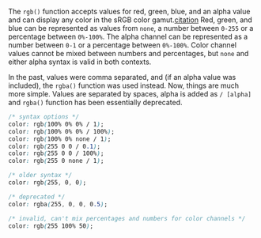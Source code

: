 The `rgb()` function accepts values for red, green, blue, and an alpha value and can display any color in the sRGB color gamut.[citation](https://developer.mozilla.org/en-US/docs/Web/CSS/color_value/rgb) Red, green, and blue can be represented as values from `none`, a number between `0-255` or a percentage between `0%-100%`. The alpha channel can be represented as a number between `0-1` or a percentage between `0%-100%`. Color channel values cannot be mixed between numbers and percentages, but `none` and either alpha syntax is valid in both contexts.

In the past, values were comma separated, and (if an alpha value was included), the `rgba()` function was used instead. Now, things are much more simple. Values are separated by spaces, alpha is added as `/ [alpha]` and `rgba()` function has been essentially deprecated.

```css
/* syntax options */
color: rgb(100% 0% 0% / 1);
color: rgb(100% 0% 0% / 100%);
color: rgb(100% 0% none / 1);
color: rgb(255 0 0 / 0.1);
color: rgb(255 0 0 / 100%);
color: rgb(255 0 none / 1);

/* older syntax */
color: rgb(255, 0, 0);

/* deprecated */
color: rgba(255, 0, 0, 0.5);

/* invalid, can't mix percentages and numbers for color channels */
color: rgb(255 100% 50);
```

